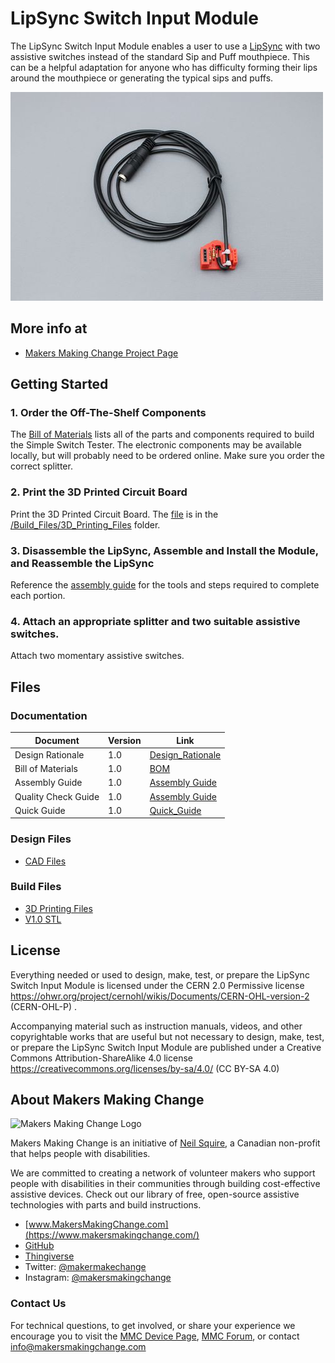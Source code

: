 # LipSync Switch Input Module


The LipSync Switch Input Module enables a user to use a [LipSync](https://www.makersmakingchange.com/project/lipsync/) with two assistive switches instead of the standard Sip and Puff mouthpiece. This can be a helpful adaptation for anyone who has difficulty forming their lips around the mouthpiece or generating the typical sips and puffs.

![LipSync Switch Input Module](Photos/Switch_Input_Module.jpg)


## More info at
  - [Makers Making Change Project Page](https://www.makersmakingchange.com/project/lipsync-switch-input-module/)


## Getting Started

### 1. Order the Off-The-Shelf Components

The [Bill of Materials](/Documentation/Switch_Input_Module_BOM_v1.0.xlsx) lists all of the parts and components required to build the Simple Switch Tester. The electronic components may be available locally, but will probably need to be ordered online. Make sure you order the correct splitter.


### 2. Print the 3D Printed Circuit Board

Print the 3D Printed Circuit Board. The [file](/Build_Files/3D_Printing_Files/Switch_Input_3DPCB.stl) is in the [/Build_Files/3D_Printing_Files](/Build_Files/3D_Printing/) folder.


### 3. Disassemble the LipSync, Assemble and Install the Module, and Reassemble the LipSync 

Reference the [assembly guide](/Documentation/Switch_Input_Module_Assembly_Guide_v1.0.pdf) for the tools and steps required to complete each portion.

### 4. Attach an appropriate splitter and two suitable assistive switches.

Attach two momentary assistive switches.

## Files

### Documentation
| Document             | Version | Link                                                                                  |
|----------------------|---------|---------------------------------------------------------------------------------------|
| Design Rationale     | 1.0     | [Design_Rationale](/Documentation/Switch_Input_Module_v1.0.pdf) |
| Bill of Materials    | 1.0     | [BOM](/Documentation/Switch_Input_Module_BOM_v1.0.xlsx)                          |
| Assembly Guide       | 1.0     | [Assembly Guide](/Documentation/Switch_Input_Module_Assembly_Guide_v1.0.pdf)       |
| Quality Check Guide       | 1.0     | [Assembly Guide](/Documentation/Switch_Input_Module_Quality_Check_Guide_v1.0.pdf)       |
| Quick Guide          | 1.0     | [Quick_Guide](/Documentation/Switch_Input_Module_Quick_Guide_v1.0.pdf)           |

### Design Files
 - [CAD Files](/Design_Files)

### Build Files
 - [3D Printing Files](/Build_Files/3D_Printing)
 - [V1.0 STL](/Build_Files/3D_Printing/Switch_Input_3DPCB.stl)

## License

Everything needed or used to design, make, test, or prepare the LipSync Switch Input Module is licensed under the CERN 2.0 Permissive license <https://ohwr.org/project/cernohl/wikis/Documents/CERN-OHL-version-2> (CERN-OHL-P) .

Accompanying material such as instruction manuals, videos, and other copyrightable works that are useful but not necessary to design, make, test, or prepare the LipSync Switch Input Module are published under a Creative Commons Attribution-ShareAlike 4.0 license <https://creativecommons.org/licenses/by-sa/4.0/> (CC BY-SA 4.0)


## About Makers Making Change
<img src="https://www.makersmakingchange.com/wp-content/uploads/logo/mmc_logo.svg" width="500" alt="Makers Making Change Logo">

Makers Making Change is an initiative of [Neil Squire](https://www.neilsquire.ca/), a Canadian non-profit that helps people with disabilities.

We are committed to creating a network of volunteer makers who support people with disabilities in their communities through building cost-effective assistive devices. Check out our library of free, open-source assistive technologies with parts and build instructions.

 - [www.MakersMakingChange.com](https://www.makersmakingchange.com/)
 - [GitHub](https://github.com/makersmakingchange)
 - [Thingiverse](https://www.thingiverse.com/makersmakingchange/about)
 - Twitter: [@makermakechange](https://twitter.com/makermakechange)
 - Instagram: [@makersmakingchange](https://www.instagram.com/makersmakingchange)

### Contact Us

For technical questions, to get involved, or share your experience we encourage you to visit the [MMC Device Page]( https://www.makersmakingchange.com/project), [MMC Forum](https://forum.makersmakingchange.com), or contact info@makersmakingchange.com
